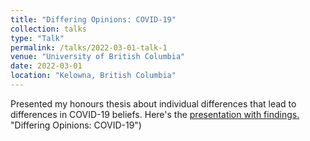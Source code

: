 ```yaml
---
title: "Differing Opinions: COVID-19"
collection: talks
type: "Talk"
permalink: /talks/2022-03-01-talk-1
venue: "University of British Columbia"
date: 2022-03-01
location: "Kelowna, British Columbia"
---
```


Presented my honours thesis  about individual differences that lead to differences in COVID-19 beliefs. Here's the [presentation with findings.](https://drive.google.com/file/d/1H3_cQqEXI-ayrUqMcpX_3JuEt053oTNw/view?usp=drive_link) "Differing Opinions: COVID-19")
